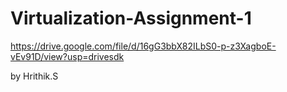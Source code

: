 # Virtualization-Assignment-1

https://drive.google.com/file/d/16gG3bbX82ILbS0-p-z3XagboE-vEv91D/view?usp=drivesdk

by Hrithik.S 
